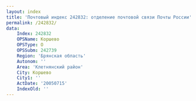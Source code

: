 ```yaml
---
layout: index
title: 'Почтовый индекс 242832: отделение почтовой связи Почты России'
permalink: /242832/
data:
    Index: 242832
    OPSName: Коршево
    OPSType: О
    OPSSubm: 242739
    Region: 'Брянская область'
    Autonom: ''
    Area: 'Клетнянский район'
    City: Коршево
    City1: ''
    ActDate: '20050715'
    IndexOld: ''
---
```


